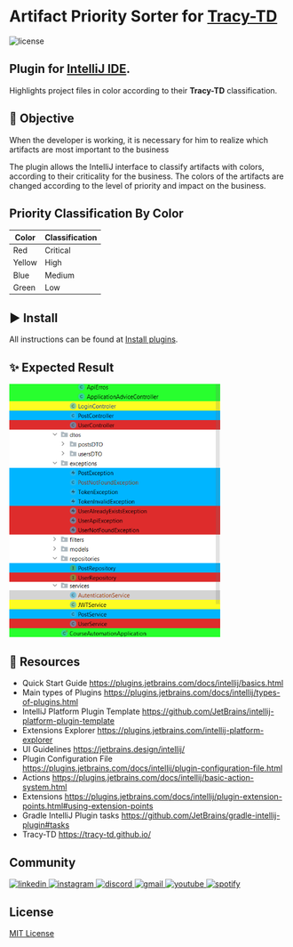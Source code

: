 # Artifact Priority Sorter for [Tracy-TD](https://tracy-td.github.io/)
![license](https://img.shields.io/bower/l/bootstrap)
## Plugin for [IntelliJ IDE](https://www.jetbrains.com/idea/).

Highlights project files in color according to their **Tracy-TD** classification.

## 📝 Objective

When the developer is working,
it is necessary for him to realize which artifacts are most important to the business

The plugin allows the IntelliJ interface to classify artifacts with colors,
according to their criticality for the business.
The colors of the artifacts are changed according to the level
of priority and impact on the business.

## Priority Classification By Color

| Color  | Classification |
|--------|----------------|
| Red    | Critical       |
| Yellow | High           |
| Blue   | Medium         |
| Green  | Low            |

## ▶ Install

All instructions can be found
at [Install plugins](https://www.jetbrains.com/help/idea/managing-plugins.html#install_plugin_from_disk).

## ✨ Expected Result

<img src="./images/tree-color-class-presentation.png" alt="Result" width="380"/>

## 🔗 Resources

- Quick Start Guide https://plugins.jetbrains.com/docs/intellij/basics.html
- Main types of Plugins https://plugins.jetbrains.com/docs/intellij/types-of-plugins.html
- IntelliJ Platform Plugin Template https://github.com/JetBrains/intellij-platform-plugin-template
- Extensions Explorer https://plugins.jetbrains.com/intellij-platform-explorer
- UI Guidelines https://jetbrains.design/intellij/
- Plugin Configuration File https://plugins.jetbrains.com/docs/intellij/plugin-configuration-file.html
- Actions https://plugins.jetbrains.com/docs/intellij/basic-action-system.html
- Extensions https://plugins.jetbrains.com/docs/intellij/plugin-extension-points.html#using-extension-points
- Gradle IntelliJ Plugin tasks https://github.com/JetBrains/gradle-intellij-plugin#tasks
- Tracy-TD https://tracy-td.github.io/

## Community
<a href="https://www.linkedin.com/company/ayty-ufpb/" target="_blank">
    <img src="https://img.shields.io/badge/-LinkedIn-%230077B5?style=for-the-badge&logo=linkedin&logoColor=white" alt="linkedin"/>
</a> 
<a href = "https://www.instagram.com/ayty.ufpb/">
    <img src="https://img.shields.io/badge/Instagram-E4405F?style=for-the-badge&logo=instagram&logoColor=white"  alt="instagram"/>
</a>
<a href = "https://discord.com/invite/AwaqbGPRkd">
    <img src="https://img.shields.io/badge/-Discord-%237289da?style=for-the-badge&logo=discord&logoColor=white" alt="discord" />
</a>
<a href = "mailto:rodrigor@rodrigor.com">
     <img src="https://img.shields.io/badge/-Gmail-%23333?style=for-the-badge&logo=gmail&logoColor=white" alt="gmail"/>
</a>
<a href = "https://www.youtube.com/playlist?list=PLAPbm9i5bB1XtW8Vutnely0sM-atIIlSv">
     <img src="https://img.shields.io/badge/-Youtube-%23E51C44?style=for-the-badge&logo=youtube&logoColor=white" alt="youtube"/>
</a>
<a href = "https://open.spotify.com/show/00qERFSDhoxtgBejIw7a5V">
     <img src="https://img.shields.io/badge/-Spotify-%2381b71a?style=for-the-badge&logo=spotify&logoColor=white" alt="spotify"/>
</a>

## License

[MIT License](./LICENSE)    
